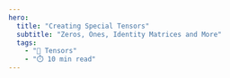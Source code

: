 ```yaml
---
hero:
  title: "Creating Special Tensors"
  subtitle: "Zeros, Ones, Identity Matrices and More"
  tags:
    - "🔢 Tensors"
    - "⏱️ 10 min read"
---
```



